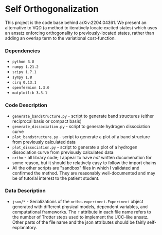 # Self Orthogonalization

This project is the code base behind arXiv:2204.04361.
We present an alternative to VQD (a method to iteratively locate excited states) which uses an ansatz enforcing orthogonality to previously-located states, rather than adding an overlap term to the variational cost-function.

### Dependencies

- `python 3.8`
- `numpy 1.21.2`
- `scipy 1.7.1`
- `sympy 1.8`
- `cirq 0.13.1`
- `openfermion 1.3.0`
- `matplotlib 3.3.1`

### Code Description

- `generate_bandstructure.py` - script to generate band structures (either reciprocal basis or compact basis)
- `generate_dissociation.py` - script to generate hydrogen dissociation curve
- `plot_bandstructure.py` - script to generate a plot of a band structure from previously calculated data
- `plot_dissociation.py` - script to generate a plot of a hydrogen dissociation curve from previously calculated data
- `ortho` - all library code; I appear to have *not* written documenation for some reason, but it should be relatively easy to follow the import chains
- All the other scripts are "sandbox" files in which I validated and confirmed the method. They are reasonably well-documented and may be of tutorial interest to the patient student.

### Data Description

- `json/*` - Serializations of the `ortho.experiment.Experiment` object generated with different physical models, dependent variables, and computational frameworks. The `r` attribute in each file name refers to the number of Trotter steps used to implement the UCC-like ansatz. Other parts of the file name and the json attributes should be fairly self-explanatory.
